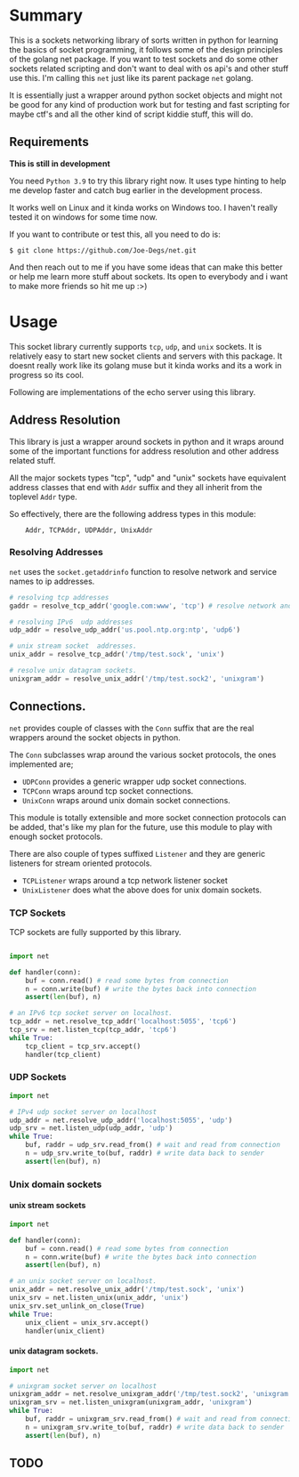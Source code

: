 # Summary
This is a sockets networking library of sorts written in python for learning
the basics of socket programming, it follows some of the design principles
of the golang net package. If you want to test sockets and do some other
sockets related scripting and don't want to deal with os api's and other stuff
use this. I'm calling this `net` just like its parent package `net` golang.

It is essentially just a wrapper around python socket objects and might not be
good for any kind of production work but for testing and fast scripting for
maybe ctf's and all the other kind of script kiddie stuff, this will do.

Requirements
------------
__This is still in development__

You need ``Python 3.9`` to try this library right now. It uses type hinting to help
me develop faster and catch bug earlier in the development process.

It works well on Linux and it kinda works on Windows too. I haven't really
tested it on windows for some time now.

If you want to contribute or test this, all you need to do is:
    
    $ git clone https://github.com/Joe-Degs/net.git

And then reach out to me if you have some ideas that can make this better
or help me learn more stuff about sockets. Its open to everybody and i want
to make more friends so hit me up :>)

# Usage
This socket library currently supports `tcp`, `udp`, and `unix` sockets. It is relatively
easy to start new socket clients and servers with this package. It doesnt really
work like its golang muse but it kinda works and its a work in progress so its cool.

Following are implementations of the echo server using this library.


## Address Resolution
This library is just a wrapper around sockets in python and it wraps around
some of the important functions for address resolution and other address related
stuff.

All the major sockets types "tcp", "udp" and "unix" sockets have equivalent address
classes that end with `Addr` suffix and they all inherit from the toplevel `Addr` type.


So effectively, there are the following address types in this module:
    
        Addr, TCPAddr, UDPAddr, UnixAddr

### Resolving Addresses
`net` uses the `socket.getaddrinfo` function to resolve network and service names to
ip addresses.

```python
# resolving tcp addresses
gaddr = resolve_tcp_addr('google.com:www', 'tcp') # resolve network and service name to ip, port

# resolving IPv6  udp addresses
udp_addr = resolve_udp_addr('us.pool.ntp.org:ntp', 'udp6')

# unix stream socket  addresses.
unix_addr = resolve_tcp_addr('/tmp/test.sock', 'unix')

# resolve unix datagram sockets.
unixgram_addr = resolve_unix_addr('/tmp/test.sock2', 'unixgram')

```

## Connections.
`net` provides couple of classes with the `Conn` suffix that are the real wrappers around
the socket objects in python.

The `Conn` subclasses wrap around the various socket protocols, the ones implemented are;
- `UDPConn` provides a generic wrapper udp socket connections.
- `TCPConn` wraps around tcp socket connections.
- `UnixConn` wraps around unix domain socket connections.

This module is totally extensible and more socket connection protocols can be added, that's
 like my plan for the future, use this module to play with enough socket protocols.

There are also couple of types suffixed `Listener` and they are generic listeners for
stream oriented protocols.
- `TCPListener` wraps around a tcp network listener socket
- `UnixListener` does what the above does for unix domain sockets.

### TCP Sockets
TCP sockets are fully supported by this library.
```python

import net

def handler(conn):
    buf = conn.read() # read some bytes from connection
    n = conn.write(buf) # write the bytes back into connection
    assert(len(buf), n)

# an IPv6 tcp socket server on localhost.
tcp_addr = net.resolve_tcp_addr('localhost:5055', 'tcp6')
tcp_srv = net.listen_tcp(tcp_addr, 'tcp6')
while True:
    tcp_client = tcp_srv.accept()
    handler(tcp_client)      
```

### UDP Sockets
```python
import net

# IPv4 udp socket server on localhost
udp_addr = net.resolve_udp_addr('localhost:5055', 'udp')
udp_srv = net.listen_udp(udp_addr, 'udp')
while True:
    buf, raddr = udp_srv.read_from() # wait and read from connection
    n = udp_srv.write_to(buf, raddr) # write data back to sender
    assert(len(buf), n)
```

### Unix domain sockets

#### unix stream sockets
```python
import net

def handler(conn):
    buf = conn.read() # read some bytes from connection
    n = conn.write(buf) # write the bytes back into connection
    assert(len(buf), n)

# an unix socket server on localhost.
unix_addr = net.resolve_unix_addr('/tmp/test.sock', 'unix')
unix_srv = net.listen_unix(unix_addr, 'unix')
unix_srv.set_unlink_on_close(True)
while True:
    unix_client = unix_srv.accept()
    handler(unix_client)      
```

#### unix datagram sockets.
```python
import net

# unixgram socket server on localhost
unixgram_addr = net.resolve_unixgram_addr('/tmp/test.sock2', 'unixgram')
unixgram_srv = net.listen_unixgram(unixgram_addr, 'unixgram')
while True:
    buf, raddr = unixgram_srv.read_from() # wait and read from connection
    n = unixgram_srv.write_to(buf, raddr) # write data back to sender
    assert(len(buf), n)
```
## TODO
